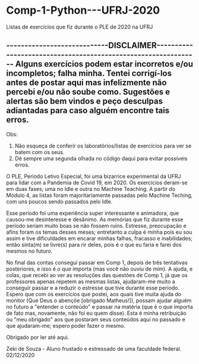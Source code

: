 # Comp-1-Python---UFRJ-2020
Listas de exercícios que fiz durante o PLE de 2020 na UFRJ


----------------------------DISCLAIMER---------------------------------------------------------------
Alguns exercícios podem estar incorretos e/ou incompletos; falha minha. Tentei corrigí-los antes de postar aqui mas infelizmente não percebi e/ou não soube como.
Sugestões e alertas são bem vindos e peço desculpas adiantadas para caso alguém encontre tais erros.
--------------------------------------------------------------------------------------------------------------------------------
Obs:
1) Não esqueça de conferir os laboratórios/listas de exercícios para ver se batem com os seus.
2) Dê sempre uma segunda olhada no código daqui para evitar possíveis erros.

O PLE, Período Letivo Especial, foi uma bizarrice experimental da UFRJ para lidar com a Pandemia de Covid 19, em 2020. Os exercícios deram-se em duas fases; uma no Idle e outra no Machine Teaching. A partir do Módulo 4, as listas foram majoritariamente passadas pelo Machine Teching, com uns poucos sendo passados pelo Idle.

Esse período foi uma experiência super interessante e animadora, que causou-me desinteresse e desânimo. As memórias que fiz durante esse período seriam muito boas se não fossem ruins. Estresse, preocupação e afins foram os temas desses meses; entretanto a culpa é minha pois eu sou assim e tive dificuldades em encarar minhas falhas, fracasso e inabilidades; então sinta(m) se livre(s) para rir deles, pois é o que eu faria e farei dos mesmos no futuro.

No final das contas consegui passar em Comp 1, depois de três tentativas posteriores, e isso é o que importa (mas você não ouviu de mim).
A ajuda, e colas, que recebi ao ver as resoluções das questões de Comp 1, já que os professores apenas repetem as mesmas listas, ajudaram-me muito a conseguir passar e a reduzir o estresse que tive durante esse período. Espero que com os exercícios que postei, aos quais tive muita ajuda do monitor (Que Deus o abençõe [obrigado Matheus!]), possam ajudar alguém no futuro a "entender o conteúdo" e passar na matéria (que é o que importa de fato mas, novamente, não foi eu quem disse). Esta é minha retribuição ou "meu obrigado" aos que postaram seus conteúdos aqui no passado e que ajudaram-me; espero poder fazer o mesmo.

Obrigado por ler até aqui.

Zeki de Souza - Aluno frustado e estressado de uma faculdade federal.
02/12/2020


